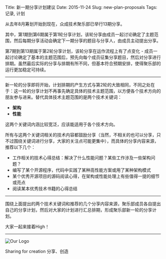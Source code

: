 Title: 新一期分享计划建议
Date: 2015-11-24
Slug: new-plan-proposals
Tags: 记录, 计划

从去年8月筹划开始到现在，众成技术聚乐部已举行13期分享。

其中，第1期到第6期属于第1轮分享计划，该轮分享由成员一起讨论确定了主题范围，然后每期分享活动会确定下一期分享的题目与分享人，由成员主动提出分享。

第7期到第13期属于第2轮分享计划，该轮分享在运作流程上有了点变化 - 成员一起讨论确定了基本的主题范围后，预先向每个成员征集分享题目，然后对分享进行排期。虽然最后实际的分享与排期有所不同，但基本符合预期安排，使得聚乐部的运行更加稳定可持续。

------

新一轮的分享即将开始，计划排期的产生方式与第2轮的大致相同，不同之处在于：这一轮的分享计划不再事先确定具体的技术主题范围，以方便各个技术方向的朋友参与进来。替代具体技术主题范围的是两个技术关键词：

- **架构**
- **性能**

这两个关键词内涵比较宽泛，应该能适用于各个技术方向。

所有与这两个关键词相关的技术内容都鼓励分享（当然，不相关的也可以分享，只不过围绕关键词进行分享，大家的关注点可能更集中），而具体的分享内容来源，推荐以下几个：

- 工作相关的技术心得总结：解决了什么性能问题？某些工作涉及一些架构问题？
- 编写了某个开源程序，代码中实践了某种高性能方案或用了某种架构模式
- 某个优秀开源项目的源码阅读心得，在架构或性能处理上有些值得一提的细节或亮点
- 阅读某本优秀技术书籍的心得总结

------

围绕上面提出的两个技术关键词和推荐的几个分享内容来源，聚乐部成员各自提出自己的分享计划，然后对大家的计划进行汇总排期，形成聚乐部新一轮的分享计划。

大家一起来接着High！

------

![Our Logo](https://avatars0.githubusercontent.com/u/8257757?v=3&amp;s=200)

Sharing for creation 分享、创造


